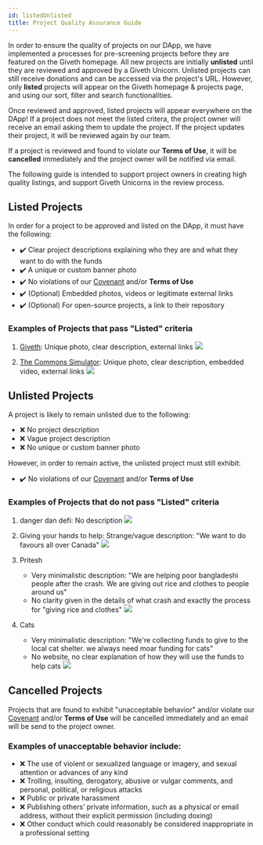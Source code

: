 ```yaml
---
id: listedUnlisted
title: Project Quality Assurance Guide
---
```


In order to ensure the quality of projects on our DApp, we have implemented a processes for pre-screening projects before they are featured on the Giveth homepage. All new projects are initially **unlisted** until they are reviewed and approved by a Giveth Unicorn. Unlisted projects can still receive donations and can be accessed via the project's URL. However, only **listed** projects will appear on the Giveth homepage & projects page, and using our sort, filter and search functionalities. 

Once reviewed and approved, listed projects will appear everywhere on the DApp! If a project does not meet the listed critera, the project owner will receive an email asking them to update the project. If the project updates their project, it will be reviewed again by our team.

If a project is reviewed and found to violate our **Terms of Use**, it will be **cancelled** immediately and the project owner will be notified via email.

The following guide is intended to support project owners in creating high quality listings, and support Giveth Unicorns in the review process.


## Listed Projects
In order for a project to be approved and listed on the DApp, it must have the following:
- :heavy_check_mark: Clear project descriptions explaining who they are and what they want to do with the funds 
- :heavy_check_mark: A unique or custom banner photo
- :heavy_check_mark: No violations of our [Covenant](https://hackmd.io/fasEfiHgRKelVVxAUCya1A?view) and/or **Terms of Use**
- :heavy_check_mark: (Optional) Embedded photos, videos or legitimate external links
- :heavy_check_mark: (Optional) For open-source projects, a link to their repository

### Examples of Projects that pass "Listed" criteria

1. [Giveth](https://giveth.io/project/the-giveth-community-of-makers): Unique photo, clear description, external links
![](https://i.imgur.com/7BAVmIM.png)

2. [The Commons Simulator](https://giveth.io/project/The-Commons-Simulator:-Level-Up): Unique photo, clear description, embedded video, external links
![](https://i.imgur.com/rx64ueN.png)

## Unlisted Projects
A project is likely to remain unlisted due to the following:
- :x: No project description 
- :x: Vague project description
- :x: No unique or custom banner photo

However, in order to remain active, the unlisted project must still exhibit:
- :heavy_check_mark: No violations of our [Covenant](https://hackmd.io/fasEfiHgRKelVVxAUCya1A?view) and/or **Terms of Use**

### Examples of Projects that do not pass "Listed" criteria

1. danger dan defi: No description
![](https://i.imgur.com/ln7nrO2.png)

2. Giving your hands to help: Strange/vague description: "We want to do favours all over Canada"
![](https://i.imgur.com/TV9lNqw.jpg)

3. Pritesh
   - Very minimalistic description: "We are helping poor bangladeshi people after the crash. We are giving out rice and clothes to people around us"
    - No clarity given in the details of what crash and exactly the process for "giving rice and clothes"
![](https://i.imgur.com/e22OlGd.png)

4. Cats
    - Very minimalistic description: "We're collecting funds to give to the local cat shelter. we always need moar funding for cats"
    - No website, no clear explanation of how they will use the funds to help cats
![](https://i.imgur.com/P0fvJXE.png)

## Cancelled Projects

Projects that are found to exhibit "unacceptable behavior" and/or violate our [Covenant](https://hackmd.io/fasEfiHgRKelVVxAUCya1A?view) and/or **Terms of Use** will be cancelled immediately and an email will be send to the project owner.

### Examples of unacceptable behavior include:
- :x: The use of violent or sexualized language or imagery, and sexual attention or advances of any kind
- :x: Trolling, insulting, derogatory, abusive or vulgar comments, and personal, political, or religious attacks
- :x: Public or private harassment 
- :x: Publishing others’ private information, such as a physical or email address, without their explicit permission (including doxing)
- :x: Other conduct which could reasonably be considered inappropriate in a professional setting
